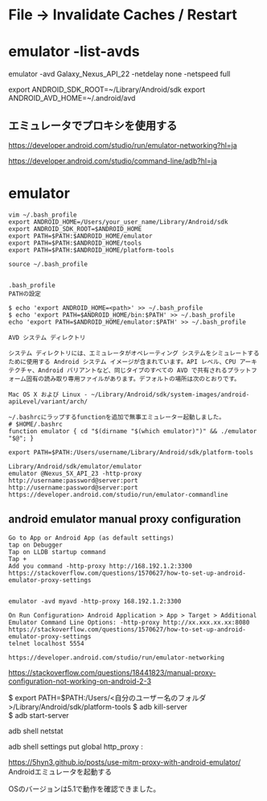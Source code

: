 #  File -> Invalidate Caches / Restart 

# emulator -list-avds
 emulator -avd Galaxy_Nexus_API_22 -netdelay none -netspeed full
 
 export ANDROID_SDK_ROOT=~/Library/Android/sdk
export ANDROID_AVD_HOME=~/.android/avd


## エミュレータでプロキシを使用する
https://developer.android.com/studio/run/emulator-networking?hl=ja

https://developer.android.com/studio/command-line/adb?hl=ja

# emulator
```
vim ~/.bash_profile
export ANDROID_HOME=/Users/your_user_name/Library/Android/sdk
export ANDROID_SDK_ROOT=$ANDROID_HOME
export PATH=$PATH:$ANDROID_HOME/emulator
export PATH=$PATH:$ANDROID_HOME/tools
export PATH=$PATH:$ANDROID_HOME/platform-tools

source ~/.bash_profile


.bash_profile
PATHの設定

$ echo 'export ANDROID_HOME=<path>' >> ~/.bash_profile
$ echo 'export PATH=$ANDROID_HOME/bin:$PATH' >> ~/.bash_profile
echo 'export PATH=$ANDROID_HOME/emulator:$PATH' >> ~/.bash_profile
```
```
AVD システム ディレクトリ

システム ディレクトリには、エミュレータがオペレーティング システムをシミュレートするために使用する Android システム イメージが含まれています。API レベル、CPU アーキテクチャ、Android バリアントなど、同じタイプのすべての AVD で共有されるプラットフォーム固有の読み取り専用ファイルがあります。デフォルトの場所は次のとおりです。

Mac OS X および Linux - ~/Library/Android/sdk/system-images/android-apiLevel/variant/arch/
```
```
~/.bashrcにラップするfunctionを追加で無事エミュレーター起動しました。
# $HOME/.bashrc
function emulator { cd "$(dirname "$(which emulator)")" && ./emulator "$@"; }

export PATH=$PATH:/Users/username/Library/Android/sdk/platform-tools

Library/Android/sdk/emulator/emulator
emulator @Nexus_5X_API_23 -http-proxy http://username:password@server:port
http://username:password@server:port
https://developer.android.com/studio/run/emulator-commandline
```

## android emulator manual proxy configuration
```
Go to App or Android App (as default settings)
tap on Debugger
Tap on LLDB startup command
Tap +
Add you command -http-proxy http://168.192.1.2:3300
https://stackoverflow.com/questions/1570627/how-to-set-up-android-emulator-proxy-settings


emulator -avd myavd -http-proxy 168.192.1.2:3300

On Run Configuration> Android Application > App > Target > Additional Emulator Command Line Options: -http-proxy http://xx.xxx.xx.xx:8080
https://stackoverflow.com/questions/1570627/how-to-set-up-android-emulator-proxy-settings
telnet localhost 5554

https://developer.android.com/studio/run/emulator-networking

```

https://stackoverflow.com/questions/18441823/manual-proxy-configuration-not-working-on-android-2-3

$ export PATH=$PATH:/Users/<自分のユーザー名のフォルダ>/Library/Android/sdk/platform-tools
$ adb kill-server                                                               
$ adb start-server  

adb shell netstat


adb shell settings put global http_proxy <ip>:<port>
  
  https://5hyn3.github.io/posts/use-mitm-proxy-with-android-emulator/
  Androidエミュレータを起動する

OSのバージョンは5.1で動作を確認できました。
